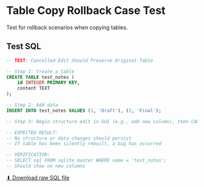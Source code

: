 # Table Copy Rollback Case Test

Test for rollback scenarios when copying tables.

## Test SQL

```sql
-- TEST: Cancelled Edit Should Preserve Original Table

-- Step 1: Create a table
CREATE TABLE test_notes (
    id INTEGER PRIMARY KEY,
    content TEXT
);

-- Step 2: Add data
INSERT INTO test_notes VALUES (1, 'Draft'), (2, 'Final');

-- Step 3: Begin structure edit in GUI (e.g., add new column), then CANCEL the dialog

-- EXPECTED RESULT:
-- No structure or data changes should persist
-- If table has been silently rebuilt, a bug has occurred

-- VERIFICATION:
-- SELECT sql FROM sqlite_master WHERE name = 'test_notes';
-- Should show no new columns
```

[⬇ Download raw SQL file](test_table_copy_rollback_case.sql)
